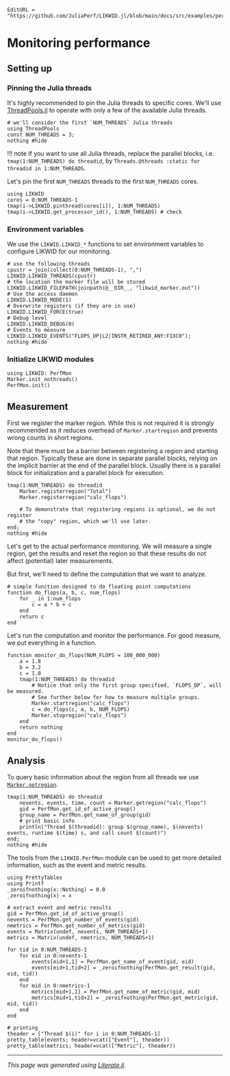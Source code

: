 ```@meta
EditURL = "https://github.com/JuliaPerf/LIKWID.jl/blob/main/docs/src/examples/perfmon.jl"
```

# Monitoring performance

## Setting up

### Pinning the Julia threads

It's highly recommended to pin the Julia threads to specific cores.
We'll use [ThreadPools.jl](https://github.com/tro3/ThreadPools.jl)
to operate with only a few of the available Julia threads.

````@example perfmon
# we'll consider the first `NUM_THREADS` Julia threads
using ThreadPools
const NUM_THREADS = 3;
nothing #hide
````

!!! note
    If you want to use all Julia threads, replace the parallel blocks, i.e.
    `tmap(1:NUM_THREADS) do threadid`, by `Threads.@threads :static for threadid in 1:NUM_THREADS`.

Let's pin the first `NUM_THREADS` threads to the first `NUM_THREADS` cores.

````@example perfmon
using LIKWID
cores = 0:NUM_THREADS-1
tmap(i->LIKWID.pinthread(cores[i]), 1:NUM_THREADS)
tmap(i->LIKWID.get_processor_id(), 1:NUM_THREADS) # check
````

### Environment variables

We use the `LIKWID.LIKWID_*` functions to set environment variables to configure LIKWID for our
monitoring.

````@example perfmon
# use the following threads
cpustr = join(collect(0:NUM_THREADS-1), ",")
LIKWID.LIKWID_THREADS(cpustr)
# the location the marker file will be stored
LIKWID.LIKWID_FILEPATH(joinpath(@__DIR__, "likwid_marker.out"))
# Use the access daemon
LIKWID.LIKWID_MODE(1)
# Overwrite registers (if they are in use)
LIKWID.LIKWID_FORCE(true)
# Debug level
LIKWID.LIKWID_DEBUG(0)
# Events to measure
LIKWID.LIKWID_EVENTS("FLOPS_DP|L2|INSTR_RETIRED_ANY:FIXC0");
nothing #hide
````

### Initialize LIKWID modules

````@example perfmon
using LIKWID: PerfMon
Marker.init_nothreads()
PerfMon.init()
````

## Measurement

First we register the marker region. While this is not required
it is strongly recommended as it reduces overhead of `Marker.startregion`
and prevents wrong counts in short regions.

Note that there must be a barrier between registering a region and starting that
region. Typically these are done in separate parallel blocks, relying on
the implicit barrier at the end of the parallel block. Usually there is
a parallel block for initialization and a parallel block for execution.

````@example perfmon
tmap(1:NUM_THREADS) do threadid
    Marker.registerregion("Total")
    Marker.registerregion("calc_flops")

    # To demonstrate that registering regions is optional, we do not register
    # the "copy" region, which we'll use later.
end;
nothing #hide
````

Let's get to the actual performance monitoring.
We will measure a single region, get the results
and reset the region so that these results
do not affect (potential) later measurements.

But first, we'll need to define the computation
that we want to analyze.

````@example perfmon
# simple function designed to do floating point computations
function do_flops(a, b, c, num_flops)
    for _ in 1:num_flops
        c = a * b + c
    end
    return c
end
````

Let's run the computation and monitor the performance. For good measure,
we put everything in a function.

````@example perfmon
function monitor_do_flops(NUM_FLOPS = 100_000_000)
    a = 1.8
    b = 3.2
    c = 1.0
    tmap(1:NUM_THREADS) do threadid
        # Notice that only the first group specified, `FLOPS_DP`, will be measured.
        # See further below for how to measure multiple groups.
        Marker.startregion("calc_flops")
        c = do_flops(c, a, b, NUM_FLOPS)
        Marker.stopregion("calc_flops")
    end
    return nothing
end
monitor_do_flops()
````

## Analysis

To query basic information about the region from all threads
we use [`Marker.getregion`](@ref).

````@example perfmon
tmap(1:NUM_THREADS) do threadid
    nevents, events, time, count = Marker.getregion("calc_flops")
    gid = PerfMon.get_id_of_active_group()
    group_name = PerfMon.get_name_of_group(gid)
    # print basic info
    println("Thread $(threadid): group $(group_name), $(nevents) events, runtime $(time) s, and call count $(count)")
end;
nothing #hide
````

The tools from the `LIKWID.PerfMon` module can be used to get more detailed information,
such as the event and metric results.

````@example perfmon
using PrettyTables
using Printf
_zeroifnothing(x::Nothing) = 0.0
_zeroifnothing(x) = x

# extract event and metric results
gid = PerfMon.get_id_of_active_group()
nevents = PerfMon.get_number_of_events(gid)
nmetrics = PerfMon.get_number_of_metrics(gid)
events = Matrix(undef, nevents, NUM_THREADS+1)
metrics = Matrix(undef, nmetrics, NUM_THREADS+1)

for tid in 0:NUM_THREADS-1
    for eid in 0:nevents-1
        events[eid+1,1] = PerfMon.get_name_of_event(gid, eid)
        events[eid+1,tid+2] = _zeroifnothing(PerfMon.get_result(gid, eid, tid))
    end
    for mid in 0:nmetrics-1
        metrics[mid+1,1] = PerfMon.get_name_of_metric(gid, mid)
        metrics[mid+1,tid+2] = _zeroifnothing(PerfMon.get_metric(gid, mid, tid))
    end
end

# printing
theader = ["Thread $(i)" for i in 0:NUM_THREADS-1]
pretty_table(events; header=vcat(["Event"], theader))
pretty_table(metrics; header=vcat(["Metric"], theader))
````

---

*This page was generated using [Literate.jl](https://github.com/fredrikekre/Literate.jl).*

